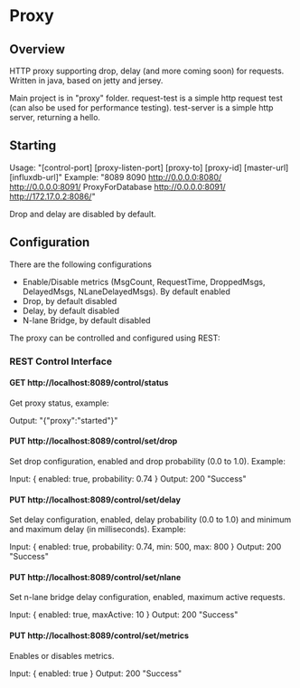 # Proxy

## Overview

HTTP proxy supporting drop, delay (and more coming soon) for requests.
Written in java, based on jetty and jersey.

Main project is in "proxy" folder.
request-test is a simple http request test (can also be used for performance testing).
test-server is a simple http server, returning a hello.


## Starting

Usage: "[control-port] [proxy-listen-port] [proxy-to] [proxy-id] [master-url] [influxdb-url]"
Example: "8089 8090 http://0.0.0.0:8080/ http://0.0.0.0:8091/ ProxyForDatabase  http://0.0.0.0:8091/ http://172.17.0.2:8086/"

Drop and delay are disabled by default.

## Configuration

There are the following configurations
- Enable/Disable metrics (MsgCount, RequestTime, DroppedMsgs, DelayedMsgs, NLaneDelayedMsgs). By default enabled
- Drop, by default disabled
- Delay, by default disabled
- N-lane Bridge, by default disabled

The proxy can be controlled and configured using REST:


### REST Control Interface

#### GET http://localhost:8089/control/status
Get proxy status, example:

Output: "{"proxy":"started"}"

#### PUT http://localhost:8089/control/set/drop
Set drop configuration, enabled and drop probability (0.0 to 1.0). Example:

Input:
{
  enabled: true,
  probability: 0.74
}
Output:
200 "Success"


#### PUT http://localhost:8089/control/set/delay
Set delay configuration, enabled, delay probability (0.0 to 1.0) and minimum and maximum delay (in milliseconds). Example: 

Input:
{
  enabled: true,
  probability: 0.74,
  min: 500,
  max: 800
}
Output:
200 "Success"


#### PUT http://localhost:8089/control/set/nlane
Set n-lane bridge delay configuration, enabled, maximum active requests.

Input:
{
  enabled: true,
  maxActive: 10
}
Output:
200 "Success"


#### PUT http://localhost:8089/control/set/metrics
Enables or disables metrics.

Input:
{
  enabled: true
}
Output:
200 "Success"
